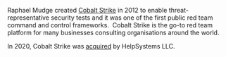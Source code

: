 Raphael Mudge created [Cobalt Strike](https://cobaltstrike.com/) in 2012 to enable threat-representative security tests and it was one of the first public red team command and control frameworks.  Cobalt Strike is the go-to red team platform for many businesses consulting organisations around the world.

In 2020, Cobalt Strike was [acquired](https://www.helpsystems.com/resources/press-releases/helpsystems-acquires-cobalt-strike-expand-core-security-business) by HelpSystems LLC.